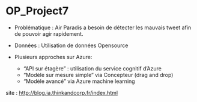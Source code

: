 # OP_Project7

- Problématique : Air Paradis a besoin de détecter les mauvais tweet afin de pouvoir agir rapidement.
- Données : Utilisation de données Opensource

- Plusieurs approches sur Azure: 
  - “API sur étagère” : utilisation du service cognitif d’Azure
  - “Modèle sur mesure simple” via Concepteur (drag and drop)
  - “Modèle avancé” via Azure machine learning

site : http://blog.ia.thinkandcorp.fr/index.html

